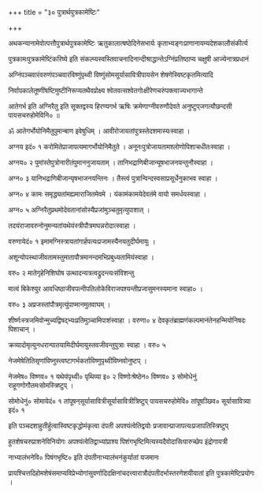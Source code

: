 +++
title = "३० पुत्रार्थपुत्रकामेष्टिः"

+++

अथकन्यानामेवोत्पत्तौपुत्रार्थपुत्रकामेष्टिः ऋतुकालात्षष्ठेदिनेसभार्यः कृताभ्यङ्गःप्राणानायम्यदेशकालौसंकीर्त्य

पुत्रकामःपुत्रकामेष्टिंकरिष्ये इति संकल्प्यस्वस्तिवाचनादिनान्दीश्राद्धान्तेऽग्निंप्रतिष्ठाप्य चक्षुषी आज्येनात्रप्रधानं

अग्निंपञ्चवारंवरुणंपञ्चवारंविष्णुंपृथ्वी विष्णुंसोमसूर्यासावित्रीपायसेन शेषणेस्विष्टकृतमित्यादि

निर्वापकालेतूष्णींषष्टिमुष्टीनिरूप्यतथैवप्रोक्ष्य श्वेतवत्सश्वेतगोःक्षीरेणचरुंपक्त्वाज्यभागान्ते

आतेगर्भ इति अग्निरैतु इति सूक्तद्वस्य हिरण्यगर्भ ऋषिः क्रमेणाग्नीवरुणौदेवते अनुष्टुप्‌जगत्यौछन्दसी पायसचरुहोमेविनि० ॥

ॐ आतेगर्भोयोनिमैतुपुमान्बाण इवेषुधिम् । आवीरोजायतांपुत्रस्तेदशमास्यःस्वाहा ।

अग्नय इदं० १ करोमितेप्राजापत्यमागर्भोयोनिमैतुते । अनूनःपुत्रोजायतामश्लोणोपिशाचधीतःस्वाहा ।

अग्नय० २ पुमांस्तेपुत्रोनारीतंपुमाननुजायताम् । तानिभद्राणिबीजान्यूषभाजनयन्तुनौस्वाहा ।

अग्न० ३ यानिभद्राणिबीजान्यृषभाजनयन्तिनः । तैस्त्वं पुत्रान्विन्दस्वसाप्रसूर्धेनुकाभव स्वाहा ।

अग्न० ४ कामः समृद्ध्यतांमह्यमाराजितमेवमे । यंकामंकामयेदेवतंमे वायो समर्धयस्वाहा ।

अग्न० ५ अग्निरैतुप्रथमोदेवतानांसोस्यैप्रजांमुञ्चतुमृत्युपाशात् ।

तदयंराजावरुनोनुमन्यतांयथेयंस्त्रीपौत्रमघन्नरोदात्स्वाहा ।

वरुणायेदं० १ इमामग्निस्त्रायतांगार्हपत्यःप्रजामस्यैनयतुदीर्घमायुः ।

अशून्योपस्थाजीवतामस्तुमातापौत्रमानन्दमभिप्रबुध्यतामियंस्वाहा ।

वरु० २ मातेगृहेनिशिघोष उत्थादन्यत्रत्वद्रुदन्त्यःसंविशन्तु

मात्वं बिकेश्युर आवधिष्ठाजीवपत्नीपतिलोकेविराजपश्यन्तीप्रजासुमनस्यमाना स्वाहा० ।

वरु० ३ अप्रजस्तांपौत्रमृत्युंपाप्मानमुतवाघम् ।

शीर्ष्णःस्त्रजमिवोन्मुच्यद्विषद्भ्यःप्रतिमुञ्चामिपाशंस्वाहा । वरुणा० ४ देवकृतंब्राह्मणंकल्पमानंतेनहन्मियोनिषदः पिशाचान् ।

क्रव्यादोमृत्युनधरान्पातयामिदीर्घमायुस्तवजीवन्तुपुत्राः स्वाहा । वरु० ५

नेजमेषेतितिसृणांविष्नुस्त्वष्टागर्भकर्ताविष्णुपृथ्वीविष्नवोनुष्टप् ।

नेजमेष० विष्णव० १ यथेयंपृथ्वी० पृथिव्या इ० २ विष्णोःश्रेष्ठेन० विष्णव० ३ सोमोधेनुं राहूगणोगौतमःसोमस्त्रिष्टुप् ।

सोमोधेनुं० सोमायेदं० १ तांपूषन्‌सूर्यासावित्रीसूर्यासावित्रीत्रिष्टुप् पायसचरुहोमेवि० तांपूषञ्छिव० सूर्यासावित्र्या इदं० १

इति पञ्चदशाहुतीर्हुत्वास्विष्टकृद्धोमंकृत्वा दंपती अपश्यंत्वेतिद्वयोः प्रजावान्प्राजापत्यःप्रजापतिस्त्रिष्टुप्

हुतशेषचरुप्राशनेविनियोगः अपश्यंत्वेतिद्वाभ्यांप्राश्य पिशंगभृष्टिमित्यस्यदैवोदासिःपारुच्छेप इंद्रोगायत्री

नाभ्यालंभनेवि० पिषंगभृष्टि० इति दंपतीनाभ्यालंभनंकुर्यातां यजमानः

प्रायश्चित्तदिहोमशेषंसमाप्यविप्रेभ्योगांसुवर्णादिदक्षिनांचदत्त्वारात्रौदंपतीदर्भास्तरणेशयीयातां इति पुत्रकामेष्टिप्रयोगः ।
